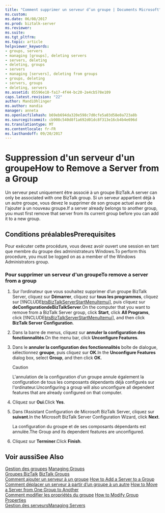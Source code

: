 ```yaml
---
title: "Comment supprimer un serveur d’un groupe | Documents Microsoft"
ms.custom: 
ms.date: 06/08/2017
ms.prod: biztalk-server
ms.reviewer: 
ms.suite: 
ms.tgt_pltfrm: 
ms.topic: article
helpviewer_keywords:
- groups, servers
- managing [groups], deleting servers
- servers, deleting
- deleting, groups
- servers
- managing [servers], deleting from groups
- groups, deleting
- servers, groups
- deleting, servers
ms.assetid: 85596e18-fa17-4f44-bc20-2e4cb578e109
caps.latest.revision: "22"
author: MandiOhlinger
ms.author: mandia
manager: anneta
ms.openlocfilehash: b69eb694da320e598c7d0cfe5a03d58e0a723a8b
ms.sourcegitcommit: cb908c540d8f1a692d01dc8f313e16cb4b4e696d
ms.translationtype: MT
ms.contentlocale: fr-FR
ms.lasthandoff: 09/20/2017
---
```

# <a name="how-to-remove-a-server-from-a-group"></a><span data-ttu-id="d7b85-102">Suppression d'un serveur d'un groupe</span><span class="sxs-lookup"><span data-stu-id="d7b85-102">How to Remove a Server from a Group</span></span>
<span data-ttu-id="d7b85-103">Un serveur peut uniquement être associé à un groupe BizTalk.</span><span class="sxs-lookup"><span data-stu-id="d7b85-103">A server can only be associated with one BizTalk group.</span></span> <span data-ttu-id="d7b85-104">Si un serveur appartient déjà à un autre groupe, vous devez le supprimer de son groupe actuel avant de l'ajouter à un nouveau groupe.</span><span class="sxs-lookup"><span data-stu-id="d7b85-104">If a server already belongs to another group, you must first remove that server from its current group before you can add it to a new group.</span></span>  
  
## <a name="prerequisites"></a><span data-ttu-id="d7b85-105">Conditions préalables</span><span class="sxs-lookup"><span data-stu-id="d7b85-105">Prerequisites</span></span>  
 <span data-ttu-id="d7b85-106">Pour exécuter cette procédure, vous devez avoir ouvert une session en tant que membre du groupe des administrateurs Windows.</span><span class="sxs-lookup"><span data-stu-id="d7b85-106">To perform this procedure, you must be logged on as a member of the Windows Administrators group.</span></span>  
  
### <a name="to-remove-a-server-from-a-group"></a><span data-ttu-id="d7b85-107">Pour supprimer un serveur d'un groupe</span><span class="sxs-lookup"><span data-stu-id="d7b85-107">To remove a server from a group</span></span>  
  
1.  <span data-ttu-id="d7b85-108">Sur l’ordinateur que vous souhaitez supprimer d’un groupe BizTalk Server, cliquez sur **Démarrer**, cliquez sur **tous les programmes**, cliquez sur [!INCLUDE[btsBizTalkServerStartMenuItemui](../includes/btsbiztalkserverstartmenuitemui-md.md)], puis cliquez sur **deConfigurationdeBizTalkServer**.</span><span class="sxs-lookup"><span data-stu-id="d7b85-108">On the computer that you want to remove from a BizTalk Server group, click **Start**, click **All Programs**, click [!INCLUDE[btsBizTalkServerStartMenuItemui](../includes/btsbiztalkserverstartmenuitemui-md.md)], and then click **BizTalk Server Configuration**.</span></span>  
  
2.  <span data-ttu-id="d7b85-109">Dans la barre de menus, cliquez sur **annuler la configuration des fonctionnalités**.</span><span class="sxs-lookup"><span data-stu-id="d7b85-109">On the menu bar, click **Unconfigure Features**.</span></span>  
  
3.  <span data-ttu-id="d7b85-110">Dans le **annuler la configuration des fonctionnalités** boîte de dialogue, sélectionnez **groupe**, puis cliquez sur **OK**.</span><span class="sxs-lookup"><span data-stu-id="d7b85-110">In the **Unconfigure Features** dialog box, select **Group**, and then click **OK**.</span></span>  
  
    > [!CAUTION]
    >  <span data-ttu-id="d7b85-111">L'annulation de la configuration d'un groupe annule également la configuration de tous les composants dépendants déjà configurés sur l'ordinateur.</span><span class="sxs-lookup"><span data-stu-id="d7b85-111">Unconfiguring a group will also unconfigure all dependent features that are already configured on that computer.</span></span>  
  
4.  <span data-ttu-id="d7b85-112">Cliquez sur **Oui**.</span><span class="sxs-lookup"><span data-stu-id="d7b85-112">Click **Yes**.</span></span>  
  
5.  <span data-ttu-id="d7b85-113">Dans l’Assistant Configuration de Microsoft BizTalk Server, cliquez sur **suivant**.</span><span class="sxs-lookup"><span data-stu-id="d7b85-113">In the Microsoft BizTalk Server Configuration Wizard, click **Next**.</span></span>  
  
     <span data-ttu-id="d7b85-114">La configuration du groupe et de ses composants dépendants est annulée.</span><span class="sxs-lookup"><span data-stu-id="d7b85-114">The Group and its dependent features are unconfigured.</span></span>  
  
6.  <span data-ttu-id="d7b85-115">Cliquez sur **Terminer**.</span><span class="sxs-lookup"><span data-stu-id="d7b85-115">Click **Finish**.</span></span>  
  
## <a name="see-also"></a><span data-ttu-id="d7b85-116">Voir aussi</span><span class="sxs-lookup"><span data-stu-id="d7b85-116">See Also</span></span>  
 <span data-ttu-id="d7b85-117">[Gestion des groupes](../core/managing-groups.md) </span><span class="sxs-lookup"><span data-stu-id="d7b85-117">[Managing Groups](../core/managing-groups.md) </span></span>  
 <span data-ttu-id="d7b85-118">[Groupes BizTalk](../core/biztalk-groups.md) </span><span class="sxs-lookup"><span data-stu-id="d7b85-118">[BizTalk Groups](../core/biztalk-groups.md) </span></span>  
 <span data-ttu-id="d7b85-119">[Comment ajouter un serveur à un groupe](../core/how-to-add-a-server-to-a-group.md) </span><span class="sxs-lookup"><span data-stu-id="d7b85-119">[How to Add a Server to a Group](../core/how-to-add-a-server-to-a-group.md) </span></span>  
 <span data-ttu-id="d7b85-120">[Comment déplacer un serveur à partir d’un groupe à un autre](../core/how-to-move-a-server-from-one-group-to-another.md) </span><span class="sxs-lookup"><span data-stu-id="d7b85-120">[How to Move a Server from One Group to Another](../core/how-to-move-a-server-from-one-group-to-another.md) </span></span>  
 <span data-ttu-id="d7b85-121">[Comment modifier les propriétés du groupe](../core/how-to-modify-group-properties.md) </span><span class="sxs-lookup"><span data-stu-id="d7b85-121">[How to Modify Group Properties](../core/how-to-modify-group-properties.md) </span></span>  
 [<span data-ttu-id="d7b85-122">Gestion des serveurs</span><span class="sxs-lookup"><span data-stu-id="d7b85-122">Managing Servers</span></span>](../core/managing-servers.md)